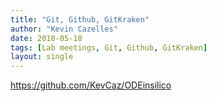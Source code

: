 ```yaml
---
title: "Git, Github, GitKraken"
author: "Kevin Cazelles"
date: 2018-05-18
tags: [Lab meetings, Git, Github, GitKraken]
layout: single
---
```



https://github.com/KevCaz/ODEinsilico
